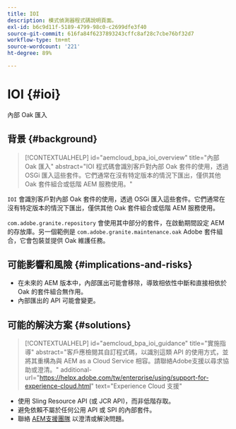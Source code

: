 ```yaml
---
title: IOI
description: 模式偵測器程式碼說明頁面。
exl-id: b6c9d11f-5189-4799-98c0-c2699dfe3f40
source-git-commit: 616fa84f6237893243cffc8af28c7cbe76bf32d7
workflow-type: tm+mt
source-wordcount: '221'
ht-degree: 89%

---
```


# IOI {#ioi}

內部 Oak 匯入

## 背景 {#background}

>[!CONTEXTUALHELP]
>id="aemcloud_bpa_ioi_overview"
>title="內部 Oak 匯入"
>abstract="IOI 程式碼會識別客戶對內部 Oak 套件的使用，透過 OSGi 匯入這些套件。它們通常在沒有特定版本的情況下匯出，僅供其他 Oak 套件組合或低階 AEM 服務使用。"

`IOI` 會識別客戶對內部 Oak 套件的使用，透過 OSGi 匯入這些套件。它們通常在沒有特定版本的情況下匯出，僅供其他 Oak 套件組合或低階 AEM 服務使用。

`com.adobe.granite.repository` 會使用其中部分的套件，在啟動期間設定 AEM 的存放庫。另一個範例是 `com.adobe.granite.maintenance.oak` Adobe 套件組合，它會包裝並提供 Oak 維護任務。

## 可能影響和風險 {#implications-and-risks}

* 在未來的 AEM 版本中，內部匯出可能會移除，導致相依性中斷和直接相依於 Oak 的套件組合無作用。
* 內部匯出的 API 可能會變更。

## 可能的解決方案 {#solutions}

>[!CONTEXTUALHELP]
>id="aemcloud_bpa_ioi_guidance"
>title="實施指導"
>abstract="客戶應檢閱其自訂程式碼，以識別這類 API 的使用方式，並將其重構為與 AEM as a Cloud Service 相容。請聯絡Adobe支援以尋求協助或澄清。"
>additional-url="https://helpx.adobe.com/tw/enterprise/using/support-for-experience-cloud.html" text="Experience Cloud 支援"

* 使用 Sling Resource API (或 JCR API)，而非低階存取。
* 避免依賴不屬於任何公用 API 或 SPI 的內部套件。
* 聯絡 [AEM支援團隊](https://helpx.adobe.com/tw/enterprise/using/support-for-experience-cloud.html) 以澄清或解決問題。
